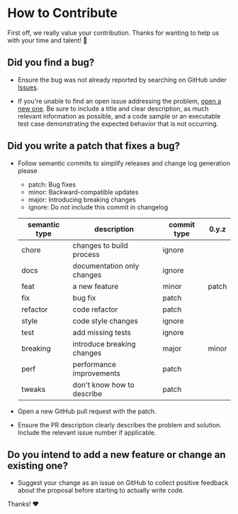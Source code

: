 # How to Contribute

First off, we really value your contribution. Thanks for wanting to help us with
your time and talent! :rainbow:

## Did you find a bug?

- Ensure the bug was not already reported by searching on GitHub under
  [Issues](https://github.com/mikebild/racy-deploy/issues).

- If you're unable to find an open issue addressing the problem,
  [open a new one](https://github.com/mikebild/racy-deploy/issues/new). Be sure
  to include a title and clear description, as much relevant information as
  possible, and a code sample or an executable test case demonstrating the
  expected behavior that is not occurring.

## Did you write a patch that fixes a bug?

- Follow semantic commits to simplify releases and change log generation please

  - patch: Bug fixes
  - minor: Backward-compatible updates
  - major: Introducing breaking changes
  - ignore: Do not include this commit in changelog

  | semantic type | description                | commit type | 0.y.z |
  | ------------- | -------------------------- | ----------- | ----- |
  | chore         | changes to build process   | ignore      |       |
  | docs          | documentation only changes | ignore      |       |
  | feat          | a new feature              | minor       | patch |
  | fix           | bug fix                    | patch       |       |
  | refactor      | code refactor              | patch       |       |
  | style         | code style changes         | ignore      |       |
  | test          | add missing tests          | ignore      |       |
  | breaking      | introduce breaking changes | major       | minor |
  | perf          | performance improvements   | patch       |       |
  | tweaks        | don't know how to describe | patch       |       |

- Open a new GitHub pull request with the patch.

- Ensure the PR description clearly describes the problem and solution. Include
  the relevant issue number if applicable.

## Do you intend to add a new feature or change an existing one?

- Suggest your change as an issue on GitHub to collect positive feedback about
  the proposal before starting to actually write code.

Thanks! :heart:
